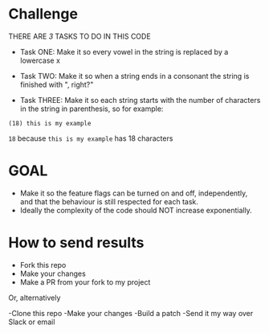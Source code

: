 
 # Challenge
 THERE ARE _3_ TASKS TO DO IN THIS CODE
 
 * Task ONE: Make it so every vowel in the string is replaced by a lowercase x
 
 * Task TWO: Make it so when a string ends in a consonant the string is finished with ", right?"
 
 * Task THREE: Make it so each string starts with the number of characters in the string in parenthesis, so for example:
 
 ```(18) this is my example```

 `18` because `this is my example` has 18 characters
 


# GOAL
 * Make it so the feature flags can be turned on and off, independently, and that the behaviour is still respected for each task.
 * Ideally the complexity of the code should NOT increase exponentially.


# How to send results
- Fork this repo
- Make your changes
- Make a PR from your fork to my project

Or, alternatively

-Clone this repo
-Make your changes
-Build a patch
-Send it my way over Slack or email
